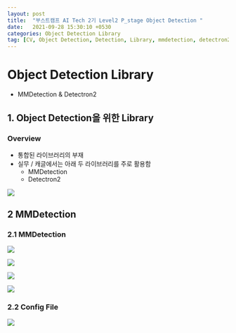 ```yaml
---
layout: post
title:  "부스트캠프 AI Tech 2기 Level2 P_stage Object Detection "
date:   2021-09-28 15:30:10 +0530
categories: Object Detection Library
tag: [CV, Object Detection, Detection, Library, mmdetection, detectron2]
---
```



# Object Detection Library

- MMDetection & Detectron2

## 1. Object Detection을 위한 Library

### Overview

- 통합된 라이브러리의 부재
- 실무 / 캐글에서는 아래 두 라이브러리를 주로 활용함
    - MMDetection
    - Detectron2

![](https://i.imgur.com/qSPhHCF.png)

## 2 MMDetection

### 2.1 MMDetection

![](https://i.imgur.com/7j0h2ma.png)

![](https://i.imgur.com/pUM7v6j.png)

![](https://i.imgur.com/hQUcCFv.png)

![](https://i.imgur.com/DwZlHCR.png)

### 2.2 Config File

![](https://i.imgur.com/xgwfJ7X.png)
